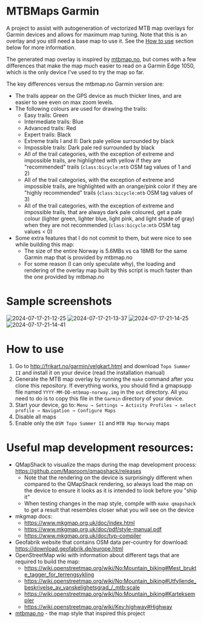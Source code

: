 # MTBMaps Garmin

A project to assist with autogeneration of vectorized MTB map overlays
for Garmin devices and allows for maximum map tuning. Note that this is an
overlay and you still need a base map to use it. See the
[How to use](#how-to-use) section below for more information.

The generated map overlay is inspired by [mtbmap.no](https://mtbmap.no/info),
but comes with a few differences that make the map much easier to read on a
Garmin Edge 1050, which is the only device I've used to try the map so far.

The key differences versus the mtbmap.no Garmin version are:
* The trails appear on the GPS device as much thicker lines, and are easier
  to see even on max zoom levels.
* The following colours are used for drawing the trails:
  - Easy trails: Green
  - Intermediate trails: Blue
  - Advanced trails: Red
  - Expert trails: Black
  - Extreme trails I and II: Dark pale yellow surrounded by black
  - Impossible trails: Dark pale red surrounded by black
  - All of the trail categories, with the exception of extreme and impossible
    trails, are highlighted with yellow if they are "recommended"
    trails (`class:bicycle:mtb` OSM tag values of 1 and 2)
  - All of the trail categories, with the exception of extreme and impossible
    trails, are highlighted with an orange/pink color if they are
    "highly recommended" trails (`class:bicycle:mtb` OSM tag values of 3)
  - All of the trail categories, with the exception of extreme and impossible
    trails, that are always dark pale coloured, get a pale colour (lighter
    green, lighter blue, light pink, and light shade of gray) when they are
    not recommended (`class:bicycle:mtb` OSM tag values < 0)
* Some extra features that I do not commit to them, but were nice to see
  while building this map:
  - The size of the entire Norway is 5.6MBs vs ca 18MB for the same Garmin
    map that is provided by mtbmap.no
  - For some reason (I can only speculate why), the loading and rendering
    of the overlay map built by this script is much faster than the one
    provided by mtbmap.no

# Sample screenshots

![2024-07-17-21-12-25](https://github.com/user-attachments/assets/67ae94d9-2dfe-45e5-8881-0f174b365592)
![2024-07-17-21-13-37](https://github.com/user-attachments/assets/17f43103-eb47-4409-94af-532f3898e22d)
![2024-07-17-21-14-25](https://github.com/user-attachments/assets/77425603-d0e7-4f04-b87b-e9d71128b573)
![2024-07-17-21-14-41](https://github.com/user-attachments/assets/bb01ad19-7387-4653-a74a-0bb18f924de1)


# How to use

1. Go to http://frikart.no/garmin/velgkart.html and download `Topo Summer II`
   and install it on your device (read the installation manual)
2. Generate the MTB map overlay by running the `make` command after you clone
   this repository. If everything works, you should find a gmapsupp file named
   `YYYY-MM-DD-mtbmap-norway.img` in the `out` directory. All you need to do
   is to copy this file in the `Garmin` directory of your device.
3. Start your device, go to:
   `Menu → Settings → Activity Profiles → select profile → Navigation → Configure Maps`
4. Disable all maps
5. Enable only the `OSM Topo Summer II` and `MTB Map Norway` maps

# Useful map development resources:

* QMapShack to visualize the maps during the map development process:
  https://github.com/Maproom/qmapshack/releases
  - Note that the rendering on the device is surprisingly different when
    compared to the QMapShack rendering, so always load the map on
    the device to ensure it looks as it is intended to look before you "ship it"
  - When testing changes in the map style, compile with `make qmapshack`
    to get a result that resembles closer what you will see on the device
* mkgmap docs:
  - https://www.mkgmap.org.uk/doc/index.html
  - https://www.mkgmap.org.uk/doc/pdf/style-manual.pdf
  - https://www.mkgmap.org.uk/doc/typ-compiler
* Geofabrik website that contains OSM data per-country for download:
  https://download.geofabrik.de/europe.html
* OpenStreetMap wiki with information about different tags that are
  required to build the map:
  - https://wiki.openstreetmap.org/wiki/No:Mountain_biking#Mest_brukte_tagger_for_terrengsykling
  - https://wiki.openstreetmap.org/wiki/No:Mountain_biking#Utfyllende_beskrivelse_av_vanskelighetsgrad_/_mtb:scale
  - https://wiki.openstreetmap.org/wiki/No:Mountain_biking#Karteksempler
  - https://wiki.openstreetmap.org/wiki/Key:highway#Highway
* [mtbmap.no](https://mtbmap.no/info) - the map style that inspired this project
